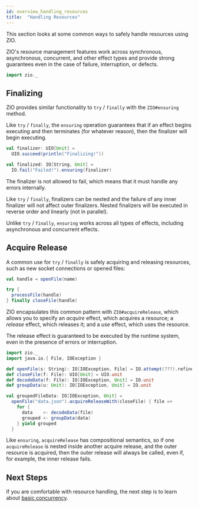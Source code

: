 ```yaml
---
id: overview_handling_resources
title:  "Handling Resources"
---
```


This section looks at some common ways to safely handle resources using ZIO.

ZIO's resource management features work across synchronous, asynchronous, concurrent, and other effect types and provide strong guarantees even in the case of failure, interruption, or defects.

```scala mdoc:invisible
import zio._
```

## Finalizing

ZIO provides similar functionality to `try` / `finally` with the `ZIO#ensuring` method. 

Like `try` / `finally`, the `ensuring` operation guarantees that if an effect begins executing and then terminates (for whatever reason), then the finalizer will begin executing.

```scala mdoc
val finalizer: UIO[Unit] = 
  UIO.succeed(println("Finalizing!"))

val finalized: IO[String, Unit] = 
  IO.fail("Failed!").ensuring(finalizer)
```

The finalizer is not allowed to fail, which means that it must handle any errors internally.

Like `try` / `finally`, finalizers can be nested and the failure of any inner finalizer will not affect outer finalizers. Nested finalizers will be executed in reverse order and linearly (not in parallel).

Unlike `try` / `finally`, `ensuring` works across all types of effects, including asynchronous and concurrent effects.

## Acquire Release 

A common use for `try` / `finally` is safely acquiring and releasing resources, such as new socket connections or opened files:

```scala 
val handle = openFile(name)

try {
  processFile(handle)
} finally closeFile(handle)
```

ZIO encapsulates this common pattern with `ZIO#acquireRelease`, which allows you to specify an _acquire_ effect, which acquires a resource; a _release_ effect, which releases it; and a _use_ effect, which uses the resource.

The release effect is guaranteed to be executed by the runtime system, even in the presence of errors or interruption.

```scala mdoc:invisible
import zio._
import java.io.{ File, IOException }

def openFile(s: String): IO[IOException, File] = IO.attempt(???).refineToOrDie[IOException]
def closeFile(f: File): UIO[Unit] = UIO.unit
def decodeData(f: File): IO[IOException, Unit] = IO.unit
def groupData(u: Unit): IO[IOException, Unit] = IO.unit
```

```scala mdoc:silent
val groupedFileData: IO[IOException, Unit] = 
  openFile("data.json").acquireReleaseWith(closeFile) { file =>
    for {
      data    <- decodeData(file)
      grouped <- groupData(data)
    } yield grouped
  }
```

Like `ensuring`, `acquireRelease` has compositional semantics, so if one `acquireRelease` is nested inside another acquire release, and the outer resource is acquired, then the outer release will always be called, even if, for example, the inner release fails.

## Next Steps

If you are comfortable with resource handling, the next step is to learn about [basic concurrency](basic_concurrency.md).
